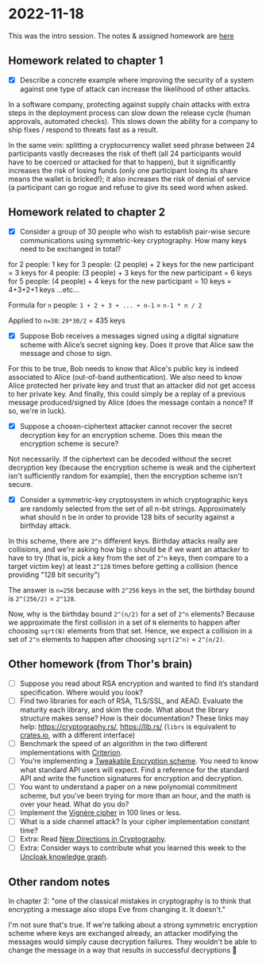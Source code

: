 # 2022-11-18

This was the intro session. The notes & assigned homework are [here](https://hackmd.io/@thor314/H12nS4SLj)

## Homework related to chapter 1
* [x] Describe a concrete example where improving the security of a system against one type of attack can increase the likelihood of other attacks.

In a software company, protecting against supply chain attacks with extra steps in the deployment process can slow down the release cycle (human approvals, automated checks). This slows down the ability for a company to ship fixes / respond to threats fast as a result.

In the same vein: splitting a cryptocurrency wallet seed phrase between 24 participants vastly decreases the risk of theft (all 24 participants would have to be coerced or attacked for that to happen), but it significantly increases the risk of losing funds (only one participant losing its share means the wallet is bricked!); it also increases the risk of denial of service (a participant can go rogue and refuse to give its seed word when asked.

## Homework related to chapter 2
* [x] Consider a group of 30 people who wish to establish pair-wise secure communications using symmetric-key cryptography. How many keys need to be exchanged in total?

for 2 people: 1 key
for 3 people: (2 people) + 2 keys for the new participant = 3 keys
for 4 people: (3 people) + 3 keys for the new participant = 6 keys
for 5 people: (4 people) + 4 keys for the new participant = 10 keys = 4+3+2+1 keys
...etc...

Formula for `n` people: `1 + 2 + 3 + ... + n-1` = `n-1 * n / 2`

Applied to `n=30`: `29*30/2` = 435 keys

* [x] Suppose Bob receives a messages signed using a digital signature scheme with Alice’s secret signing key. Does it prove that Alice saw the message and chose to sign.

For this to be true, Bob needs to know that Alice's public key is indeed associated to Alice (out-of-band authentication). We also need to know Alice protected her private key and trust that an attacker did not get access to her private key. And finally, this could simply be a replay of a previous message produced/signed by Alice (does the message contain a nonce? If so, we're in luck).

* [x] Suppose a chosen-ciphertext attacker cannot recover the secret decryption key for an encryption scheme. Does this mean the encryption scheme is secure?

Not necessarily. If the ciphertext can be decoded without the secret decryption key (because the encryption scheme is weak and the ciphertext isn't sufficiently random for example), then the encryption scheme isn't secure.

* [x] Consider a symmetric-key cryptosystem in which cryptographic keys are randomly selected from the set of all n-bit strings. Approximately what should n be in order to provide 128 bits of security against a birthday attack.

In this scheme, there are `2^n` different keys. Birthday attacks really are collisions, and we're asking how big `n` should be if we want an attacker to have to try (that is, pick a key from the set of `2^n` keys, then compare to a target victim key) at least `2^128` times before getting a collision (hence providing "128 bit security")

The answer is `n=256` because with `2^256` keys in the set, the birthday bound is `2^(256/2)` = `2^128`.

Now, why is the birthday bound `2^(n/2)` for a set of `2^n` elements? Because we approximate the first collision in a set of `N` elements to happen after choosing `sqrt(N)` elements from that set. Hence, we expect a collision in a set of `2^n` elements to happen after choosing `sqrt(2^n)` = `2^(n/2)`.

## Other homework (from Thor's brain)

* [ ] Suppose you read about RSA encryption and wanted to find it’s standard specification. Where would you look?
* [ ] Find two libraries for each of RSA, TLS/SSL, and AEAD. Evaluate the maturity each library, and skim the code. What about the library structure makes sense? How is their documentation? These links may help: https://cryptography.rs/, https://lib.rs/ (`librs` is equivalent to [crates.io](https://crates.io/), with a different interface)
* [ ] Benchmark the speed of an algorithm in the two different implementations with [Criterion](https://lib.rs/crates/criterion).
* [ ] You’re implementing a [Tweakable Encryption scheme](https://en.wikipedia.org/wiki/Disk_encryption_theory). You need to know what standard API users will expect. Find a reference for the standard API and write the function signatures for encryption and decryption.
* [ ] You want to understand a paper on a new polynomial commitment scheme, but you’ve been trying for more than an hour, and the math is over your head. What do you do?
* [ ] Implement the [Vignère cipher](https://en.wikipedia.org/wiki/Vigen%C3%A8re_cipher) in 100 lines or less.
* [ ] What is a side channel attack? Is your cipher implementation constant time?
* [ ] Extra: Read [New Directions in Cryptography](https://ieeexplore.ieee.org/document/1055638).
* [ ] Extra: Consider ways to contribute what you learned this week to the [Uncloak knowledge graph](https://uncloak.org/).

## Other random notes

In chapter 2: "one of the classical mistakes in cryptography is to think that encrypting a message also stops Eve from changing it. It doesn't."

I'm not sure that's true. If we're talking about a strong symmetric encryption scheme where keys are exchanged already, an attacker modifying the messages would simply cause decryption failures. They wouldn't be able to change the message in a way that results in successful decryptions :thinking:
